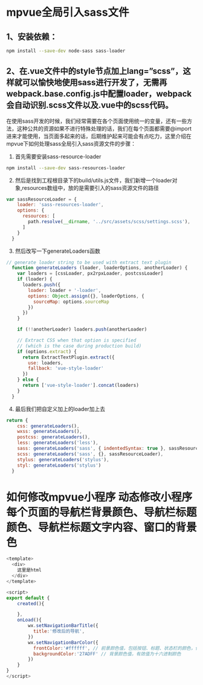 # mpvue全局引入sass文件

## 1、安装依赖：

``` bash
npm install --save-dev node-sass sass-loader
```

## 2、在.vue文件中的style节点加上lang=”scss”，这样就可以愉快地使用sass进行开发了，无需再webpack.base.config.js中配置loader，webpack会自动识别.scss文件以及.vue中的scss代码。

在使用sass开发的时候，我们经常需要在各个页面使用统一的变量，还有一些方法，这种公共的资源如果不进行特殊处理的话，我们在每个页面都需要@import进来才能使用，当页面多起来的话，后期维护起来可能会有点吃力，这里介绍在mpvue下如何处理sass全局引入sass资源文件的步骤：

1. 首先需要安装sass-resource-loader

``` bash
npm install --save-dev sass-resources-loader
```

2. 然后是找到工程根目录下的build/utils.js文件，我们新增一个loader对象,resources数组中，放的是需要引入的sass资源文件的路径

``` javascript
var sassResourceLoader = {
    loader: 'sass-resources-loader',
    options: {
      resources: [
        path.resolve(__dirname, '../src/assets/scss/settings.scss'),
      ]
    }
  }
```
3. 然后改写一下generateLoaders函数

```javascript
// generate loader string to be used with extract text plugin
  function generateLoaders (loader, loaderOptions, anotherLoader) {
    var loaders = [cssLoader, px2rpxLoader, postcssLoader]
    if (loader) {
      loaders.push({
        loader: loader + '-loader',
        options: Object.assign({}, loaderOptions, {
          sourceMap: options.sourceMap
        })
      })
    }

    if (!!anotherLoader) loaders.push(anotherLoader)

    // Extract CSS when that option is specified
    // (which is the case during production build)
    if (options.extract) {
      return ExtractTextPlugin.extract({
        use: loaders,
        fallback: 'vue-style-loader'
      })
    } else {
      return ['vue-style-loader'].concat(loaders)
    }
  }
```

4. 最后我们把自定义加上的loader加上去

```javascript
return {
    css: generateLoaders(),
    wxss: generateLoaders(),
    postcss: generateLoaders(),
    less: generateLoaders('less'),
    sass: generateLoaders('sass', { indentedSyntax: true }, sassResourceLoader),
    scss: generateLoaders('sass', {}, sassResourceLoader),
    stylus: generateLoaders('stylus'),
    styl: generateLoaders('stylus')
  }
```

# 如何修改mpvue小程序 动态修改小程序每个页面的导航栏背景颜色、导航栏标题颜色、导航栏标题文字内容、窗口的背景色

```javascript
<template>
  <div>
    这里是html
  </div>
</template>

<script>
export default {
    created(){

    },
    onLoad(){
        wx.setNavigationBarTitle({
          title:'修改后的导航',
        })
        wx.setNavigationBarColor({
          frontColor:'#ffffff', // 前景颜色值，包括按钮、标题、状态栏的颜色，仅支持 #ffffff 和 #000000 (微信小程序官方规定)
          backgroundColor:'27ADFF' // 背景颜色值，有效值为十六进制颜色
        })
    }
}
</script>
```